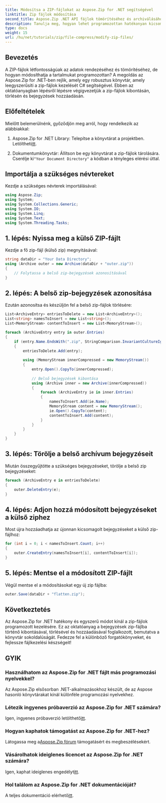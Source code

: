 ```yaml
---
title: Módosítsa a ZIP-fájlokat az Aspose.Zip for .NET segítségével
linktitle: Zip fájlok módosítása
second_title: Aspose.Zip .NET API fájlok tömörítéséhez és archiválásához
description: Tanulja meg, hogyan lehet programozottan hatékonyan kicsomagolni, törölni és bejegyzéseket hozzáadni a zip fájlokhoz, javítva ezzel a fájlkezelési képességeket.
type: docs
weight: 15
url: /hu/net/tutorials/zip/file-compress/modify-zip-files/
---
```

## Bevezetés

A ZIP-fájlok létfontosságúak az adatok rendezéséhez és tömörítéséhez, de hogyan módosíthatja a tartalmukat programozottan? A megoldás az Aspose.Zip for .NET-ben rejlik, amely egy robusztus könyvtár, amely leegyszerűsíti a zip-fájlok kezelését C# segítségével. Ebben az oktatóanyagban lépésről lépésre végigvezetjük a zip-fájlok kibontásán, törlésén és bejegyzések hozzáadásán.

## Előfeltételek

Mielőtt belemerülnénk, győződjön meg arról, hogy rendelkezik az alábbiakkal:

1.  Aspose.Zip for .NET Library: Telepítse a könyvtárat a projektben. Letöltheti[itt](https://releases.aspose.com/zip/net/).
   
2. Dokumentumkönyvtár: Állítson be egy könyvtárat a zip-fájlok tárolására. Cserélje ki`"Your Document Directory"` a kódban a tényleges elérési úttal.

## Importálja a szükséges névtereket

Kezdje a szükséges névterek importálásával:

```csharp
using Aspose.Zip;
using System;
using System.Collections.Generic;
using System.IO;
using System.Linq;
using System.Text;
using System.Threading.Tasks;
```

## 1. lépés: Nyissa meg a külső ZIP-fájlt

Kezdje a fő zip-fájl (külső zip) megnyitásával:

```csharp
string dataDir = "Your Data Directory";
using (Archive outer = new Archive(dataDir + "outer.zip"))
{
    // Folytassa a belső zip-bejegyzések azonosításával
}
```

## 2. lépés: A belső zip-bejegyzések azonosítása

Ezután azonosítsa és készüljön fel a belső zip-fájlok törlésére:

```csharp
List<ArchiveEntry> entriesToDelete = new List<ArchiveEntry>();
List<string> namesToInsert = new List<string>();
List<MemoryStream> contentToInsert = new List<MemoryStream>();

foreach (ArchiveEntry entry in outer.Entries)
{
    if (entry.Name.EndsWith(".zip", StringComparison.InvariantCultureIgnoreCase))
    {
        entriesToDelete.Add(entry);
        
        using (MemoryStream innerCompressed = new MemoryStream())
        {
            entry.Open().CopyTo(innerCompressed);
            
            // Belső bejegyzések kibontása
            using (Archive inner = new Archive(innerCompressed))
            {
                foreach (ArchiveEntry ie in inner.Entries)
                {
                    namesToInsert.Add(ie.Name);
                    MemoryStream content = new MemoryStream();
                    ie.Open().CopyTo(content);
                    contentToInsert.Add(content);
                }
            }
        }
    }
}
```

## 3. lépés: Törölje a belső archívum bejegyzéseit

Miután összegyűjtötte a szükséges bejegyzéseket, törölje a belső zip bejegyzéseket:

```csharp
foreach (ArchiveEntry e in entriesToDelete)
{
    outer.DeleteEntry(e);
}
```

## 4. lépés: Adjon hozzá módosított bejegyzéseket a külső ziphez

Most újra hozzáadhatja az újonnan kicsomagolt bejegyzéseket a külső zip-fájlhoz:

```csharp
for (int i = 0; i < namesToInsert.Count; i++)
{
    outer.CreateEntry(namesToInsert[i], contentToInsert[i]);
}
```

## 5. lépés: Mentse el a módosított ZIP-fájlt

Végül mentse el a módosításokat egy új zip fájlba:

```csharp
outer.Save(dataDir + "flatten.zip");
```

## Következtetés

Az Aspose.Zip for .NET hatékony és egyszerű módot kínál a zip-fájlok programozott kezelésére. Ez az oktatóanyag a bejegyzések zip-fájlba történő kibontásával, törlésével és hozzáadásával foglalkozott, bemutatva a könyvtár sokoldalúságát. Fedezze fel a különböző forgatókönyveket, és fejlessze fájlkezelési készségeit!

## GYIK

### Használhatom az Aspose.Zip for .NET fájlt más programozási nyelvekkel?
Az Aspose.Zip elsősorban .NET-alkalmazásokhoz készült, de az Aspose hasonló könyvtárakat kínál különféle programozási nyelvekhez.

### Létezik ingyenes próbaverzió az Aspose.Zip for .NET számára?
 Igen, ingyenes próbaverzió letölthető[itt](https://releases.aspose.com/).

### Hogyan kaphatok támogatást az Aspose.Zip for .NET-hez?
 Látogassa meg a[Aspose.Zip fórum](https://forum.aspose.com/c/zip/37) támogatásért és megbeszélésekért.

### Vásárolhatok ideiglenes licencet az Aspose.Zip for .NET számára?
 Igen, kaphat ideiglenes engedélyt[itt](https://purchase.conholdate.com/temporary-license/).

### Hol találom az Aspose.Zip for .NET dokumentációját?
 A teljes dokumentáció elérhető[itt](https://reference.aspose.com/zip/net/).